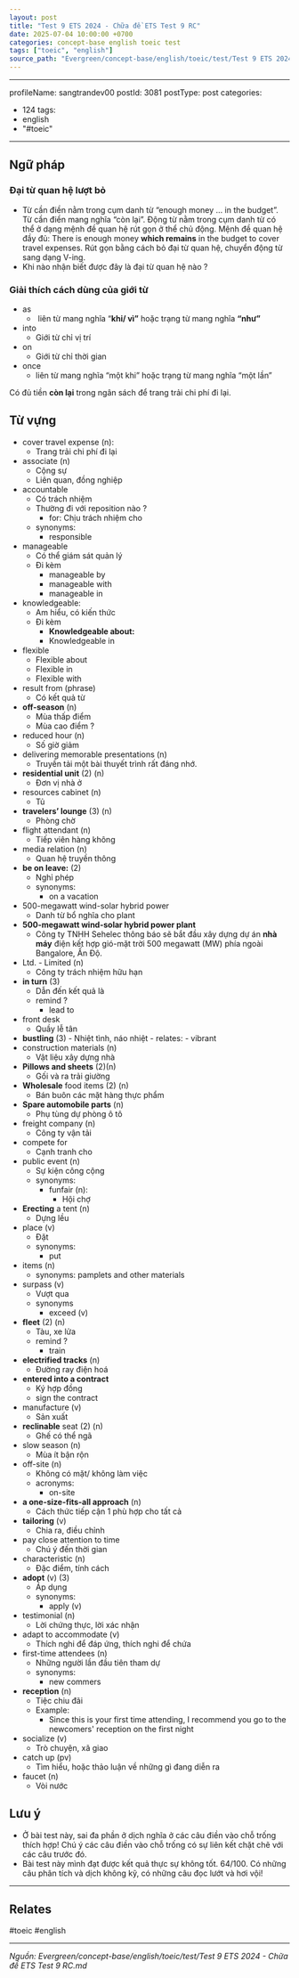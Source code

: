 ```yaml
---
layout: post
title: "Test 9 ETS 2024 - Chữa đề ETS Test 9 RC"
date: 2025-07-04 10:00:00 +0700
categories: concept-base english toeic test
tags: ["toeic", "english"]
source_path: "Evergreen/concept-base/english/toeic/test/Test 9 ETS 2024 - Chữa đề ETS Test 9 RC.md"
---
```

---
profileName: sangtrandev00
postId: 3081
postType: post
categories:
  - 124
tags:
  - english
  - "#toeic"
---

## Ngữ pháp

### Đại từ quan hệ lượt bỏ
- Từ cần điền nằm trong cụm danh từ “enough money … in the budget”. Từ cần điền mang nghĩa “còn lại”. Động từ nằm trong cụm danh từ có thể ở dạng mệnh đề quan hệ rút gọn ở thể chủ động. Mệnh đề quan hệ đầy đủ: There is enough money **which remains** in the budget to cover travel expenses. Rút gọn bằng cách bỏ đại từ quan hệ, chuyển động từ sang dạng V-ing.
- Khi nào nhận biết được đây là đại từ quan hệ nào ?

### Giải thích cách dùng của giới từ

- as
	-  liên từ mang nghĩa “**khi/ vì”** hoặc trạng từ mang nghĩa **“như”**
- into
	- Giới từ chỉ vị trí
- on
	- Giới từ chỉ thời gian
- once
	- liên từ mang nghĩa “một khi” hoặc trạng từ mang nghĩa “một lần”


Có đủ tiền **còn lại** trong ngân sách để trang trải chi phí đi lại.

## Từ vựng

- cover travel expense (n): 
	- Trang trải chi phí đi lại
- associate (n)
	- Cộng sự
	- Liên quan, đồng nghiệp
- accountable
	- Có trách nhiệm
	- Thường đi với reposition nào ?
		- for: Chịu trách nhiệm cho
	- synonyms:
		- responsible
- manageable
	- Có thể giám sát quản lý
	- Đi kèm
		- manageable by
		- manageable with
		- manageable in
- knowledgeable: 
	- Am hiểu, có kiến thức
	- Đi kèm
		- **Knowledgeable about:**
		- Knowledgeable in
- flexible
	- Flexible about
	- Flexible in
	- Flexible with
- result from (phrase)
	- Có kết quả từ
- **off-season** (n)
	- Mùa thấp điểm
	- Mùa cao điểm ?
- reduced hour (n)
	- Số giờ giảm
- delivering memorable presentations (n)
	- Truyền tải một bài thuyết trình rất đáng nhớ.
- **residential unit** (2) (n)
	- Đơn vị nhà ở
- resources cabinet (n)
	- Tủ
- **travelers’ lounge** (3) (n)
	- Phòng chờ
- flight attendant (n)
	- Tiếp viên hàng không
- media relation (n)
	- Quan hệ truyền thông
- **be on leave:** (2)
	- Nghỉ phép
	- synonyms:
		- on a vacation
- 500-megawatt wind-solar hybrid power
	- Danh từ bổ nghĩa cho plant
-  **500-megawatt wind-solar hybrid power plant**
	- Công ty TNHH Sehelec thông báo sẽ bắt đầu xây dựng dự án **nhà máy** điện kết hợp gió-mặt trời 500 megawatt (MW) phía ngoài Bangalore, Ấn Độ.
- Ltd. - Limited (n)
	- Công ty trách nhiệm hữu hạn
- **in turn**  (3)
	- Dẫn đến kết quả là
	- remind ?
		- lead to
- front desk
	- Quầy lễ tân
- **bustling** (3)
		- Nhiệt tình, náo nhiệt
		- relates:
			- vibrant
- construction materials (n)
	- Vật liệu xây dựng nhà
-  **Pillows and sheets** (2)(n)
	- Gối và ra trải giường
- **Wholesale** food items (2) (n)
	- Bán buôn các mặt hàng thực phẩm
- **Spare automobile parts** (n)
	- Phụ tùng dự phòng ô tô
- freight company (n)
	- Công ty vận tải
- compete for 
	- Cạnh tranh cho
- public event (n)
	- Sự kiện công cộng
	- synonyms:
		- funfair (n):
			- Hội chợ
- **Erecting** a tent (n)
	- Dựng lều
- place (v)
	- Đặt
	- synonyms:
		- put
- items (n)
	- synonyms: pamplets and other materials
- surpass (v)
	- Vượt qua
	- synonyms
		- exceed (v)
- **fleet**  (2) (n)
	- Tàu, xe lửa
	- remind ?
		- train
- **electrified tracks** (n)
	- Đường ray điện hoá
- **entered into a contract** 
	- Ký hợp đồng
	- sign the contract
- manufacture (v)
	- Sản xuất
- **reclinable** seat (2) (n)
	- Ghế có thể ngã
- slow season (n)
	- Mùa ít bận rộn
- off-site (n)
	- Không có mặt/ không làm việc
	- acronyms:
		- on-site
- **a one-size-fits-all approach** (n)
	- Cách thức tiếp cận 1 phù hợp cho tất cả
- **tailoring** (v)
	- Chia ra, điều chỉnh
- pay close attention to time
	- Chú ý đến thời gian
- characteristic (n)
	- Đặc điểm, tính cách
- **adopt** (v) (3)
	- Áp dụng
	- synonyms:
		- apply (v)
- testimonial (n)
	- Lời chứng thực, lời xác nhận
- adapt to accommodate (v)
	- Thích nghi để đáp ứng, thích nghi để chứa
- first-time attendees (n)
	- Những người lần đầu tiên tham dự
	- synonyms:
		- new commers
- **reception** (n)
	- Tiệc chiu đãi
	- Example: 
		- Since this is your first time attending, I recommend you go to the newcomers' reception on the first night
- socialize (v)
	- Trò chuyện, xã giao
- catch up (pv)
	- Tìm hiểu, hoặc thảo luận về những gì đang diễn ra
- faucet (n)
	- Vòi nước
## Lưu ý

- Ở bài test này, sai đa phần ở dịch nghĩa ở các câu điền vào chỗ trống thích hợp! Chú ý các câu điền vào chỗ trống có sự liên kết chặt chẽ với các câu trước đó.
- Bài test này mình đạt được kết quả thực sự không tốt. 64/100. Có những câu phân tích và dịch không kỹ, có những câu đọc lướt và hơi vội!

---
## Relates
#toeic #english

---
*Nguồn: Evergreen/concept-base/english/toeic/test/Test 9 ETS 2024 - Chữa đề ETS Test 9 RC.md*